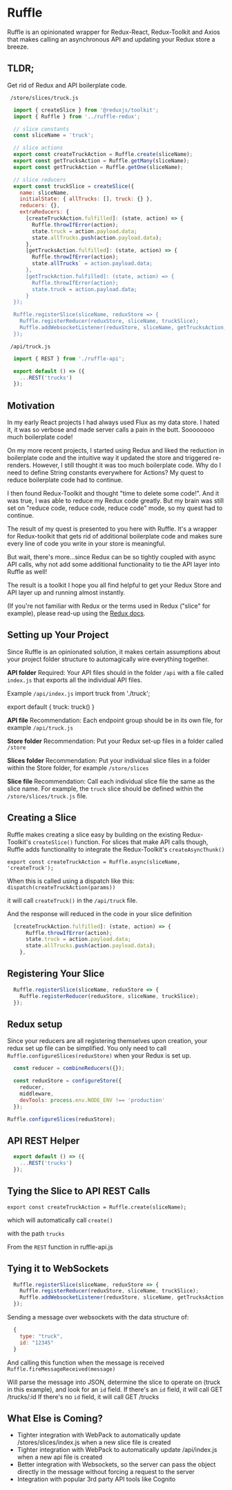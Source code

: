 # Ruffle

Ruffle is an opinionated wrapper for Redux-React, Redux-Toolkit and Axios that makes calling an asynchronous API and updating your Redux store a breeze.

## TLDR;
Get rid of Redux and API boilerplate code.

` /store/slices/truck.js`
```javascript
  import { createSlice } from '@reduxjs/toolkit';
  import { Ruffle } from '../ruffle-redux';

  // slice constants
  const sliceName = 'truck';

  // slice actions
  export const createTruckAction = Ruffle.create(sliceName);
  export const getTrucksAction = Ruffle.getMany(sliceName);
  export const getTruckAction = Ruffle.getOne(sliceName);

  // slice reducers
  export const truckSlice = createSlice({
    name: sliceName,
    initialState: { allTrucks: [], truck: {} },
    reducers: {},
    extraReducers: {
      [createTruckAction.fulfilled]: (state, action) => {
        Ruffle.throwIfError(action);
        state.truck = action.payload.data;
        state.allTrucks.push(action.payload.data);
      },
      [getTrucksAction.fulfilled]: (state, action) => {
        Ruffle.throwIfError(action);
        state.allTrucks` = action.payload.data;
      },
      [getTruckAction.fulfilled]: (state, action) => {
        Ruffle.throwIfError(action);
        state.truck = action.payload.data;
      }
  });

  Ruffle.registerSlice(sliceName, reduxStore => {
    Ruffle.registerReducer(reduxStore, sliceName, truckSlice);
    Ruffle.addWebsocketListener(reduxStore, sliceName, getTrucksAction, getTruckAction);
  });
```

` /api/truck.js`

```javascript
  import { REST } from './ruffle-api';

  export default () => ({
    ...REST('trucks')
  });
```


## Motivation

In my early React projects I had always used Flux as my data store.  I hated it, it was so verbose and made server calls a pain in the butt.  Soooooooo much boilerplate code!

On my more recent projects, I started using Redux and liked the reduction in boilerplate code and the intuitive way it updated the store and triggered re-renders.  However, I still thought it was too much boilerplate code.  Why do I need to define String constants everywhere for Actions?  My quest to reduce boilerplate code had to continue.

I then found Redux-Toolkit and thought "time to delete some code!".  And it was true, I was able to reduce my Redux code greatly.  But my brain was still set on "reduce code, reduce code, reduce code" mode, so my quest had to continue.

The result of my quest is presented to you here with Ruffle.  It's a wrapper for Redux-toolkit that gets rid of additional boilerplate code and makes sure every line of code you write in your store is meaningful.

But wait, there's more...since Redux can be so tightly coupled with async API calls, why not add some additional functionality to tie the API layer into Ruffle as well!

The result is a toolkit I hope you all find helpful to get your Redux Store and API layer up and running almost instantly.

(If you're not familiar with Redux or the terms used in Redux ("slice" for example), please read-up using the [Redux docs](https://react-redux.js.org/).

## Setting up Your Project
Since Ruffle is an opinionated solution, it makes certain assumptions about your project folder structure to automagically wire everything together.

**API folder**
Required: Your API files should in the folder `/api` with a file called `index.js` that exports all the individual API files.

Example
`/api/index.js`
	import truck from './truck';
		
  export default {
		truck: truck()
	}

**API file**
Recommendation: Each endpoint group should be in its own file, for example `/api/truck.js`

**Store folder**
Recommendation: Put your Redux set-up files in a folder called `/store`

**Slices folder**
Recommendation: Put your individual slice files in a folder within the Store folder, for example `/store/slices`

**Slice file**
Recommendation: Call each individual slice file the same as the slice name.  For example, the `truck` slice should be defined within the `/store/slices/truck.js` file.

## Creating a Slice
Ruffle makes creating a slice easy by building on the existing Redux-Toolkit's `createSlice()` function.  For slices that make API calls though, Ruffle adds functionality to integrate the Redux-Toolkit's `createAsyncThunk()`

`export const createTruckAction = Ruffle.async(sliceName, 'createTruck');`

When this is called using a dispatch like this:
`dispatch(createTruckAction(params))`

it will call
`createTruck()` in the `/api/truck` file.

And the response will reduced in the code in your slice definition

```javascript
  [createTruckAction.fulfilled]: (state, action) => {
      Ruffle.throwIfError(action);
      state.truck = action.payload.data;
      state.allTrucks.push(action.payload.data);
    },
```


## Registering Your Slice

```javascript
  Ruffle.registerSlice(sliceName, reduxStore => {
    Ruffle.registerReducer(reduxStore, sliceName, truckSlice);
  });
```

## Redux setup

Since your reducers are all registering themselves upon creation, your redux set up file can be simplified.
You only need to call `Ruffle.configureSlices(reduxStore)` when your Redux is set up.

```javascript
  const reducer = combineReducers({});

  const reduxStore = configureStore({
    reducer,
    middleware,
    devTools: process.env.NODE_ENV !== 'production'
  });

Ruffle.configureSlices(reduxStore);
```

## API REST Helper

```javascript
  export default () => ({
    ...REST('trucks')
  });
```


## Tying the Slice to API REST Calls
  `export const createTruckAction = Ruffle.create(sliceName);`

which will automatically call
`create()`

with the path `trucks`

From the `REST` function in ruffle-api.js


## Tying it to WebSockets

```javascript
  Ruffle.registerSlice(sliceName, reduxStore => {
    Ruffle.registerReducer(reduxStore, sliceName, truckSlice);
    Ruffle.addWebsocketListener(reduxStore, sliceName, getTrucksAction, getTruckAction);
  });
```

Sending a message over websockets with the data structure of:
```javascript
  {
    type: "truck",
    id: "12345"
  }
```

And calling this function when the message is received 
  `Ruffle.fireMessageReceived(message)`

Will parse the message into JSON, determine the slice to operate on (truck in this example), and look for an `id` field.
If there's an `id` field, it will call GET /trucks/:id
If there's no `id` field, it will call GET /trucks

## What Else is Coming?
- Tighter integration with WebPack to automatically update /stores/slices/index.js when a new slice file is created
- Tighter integration with WebPack to automatically update /api/index.js when a new api file is created
- Better integration with Websockets, so the server can pass the object directly in the message without forcing a request to the server
- Integration with popular 3rd party API tools like Cognito
